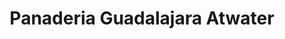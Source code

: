 ---
title: "Panaderia Guadalajara Atwater"
url: /atwater/panaderia-guadalajara-atwater/
shop: bakery
---
